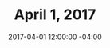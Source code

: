 ---
title: April 1, 2017
date: 2017-04-01 12:00:00 -04:00
Caller:
  Name: Laurie Pietravalle (Grand Rapids, MI)
Band:
  Name: TBA
---